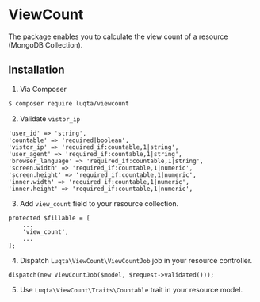 # ViewCount

The package enables you to calculate the view count of a resource (MongoDB Collection).

## Installation

1. Via Composer

``` bash
$ composer require luqta/viewcount
```

2. Validate `vistor_ip`

```
'user_id' => 'string',
'countable' => 'required|boolean',
'vistor_ip' => 'required_if:countable,1|string',
'user_agent' => 'required_if:countable,1|string',
'browser_language' => 'required_if:countable,1|string',
'screen.width' => 'required_if:countable,1|numeric',
'screen.height' => 'required_if:countable,1|numeric',
'inner.width' => 'required_if:countable,1|numeric',
'inner.height' => 'required_if:countable,1|numeric',
```

3. Add `view_count` field to your resource collection.

```
protected $fillable = [
    ...
    'view_count',
    ...
];
```

4. Dispatch `Luqta\ViewCount\ViewCountJob` job in your resource controller.

```
dispatch(new ViewCountJob($model, $request->validated()));
```

5. Use `Luqta\ViewCount\Traits\Countable` trait in your resource model.
